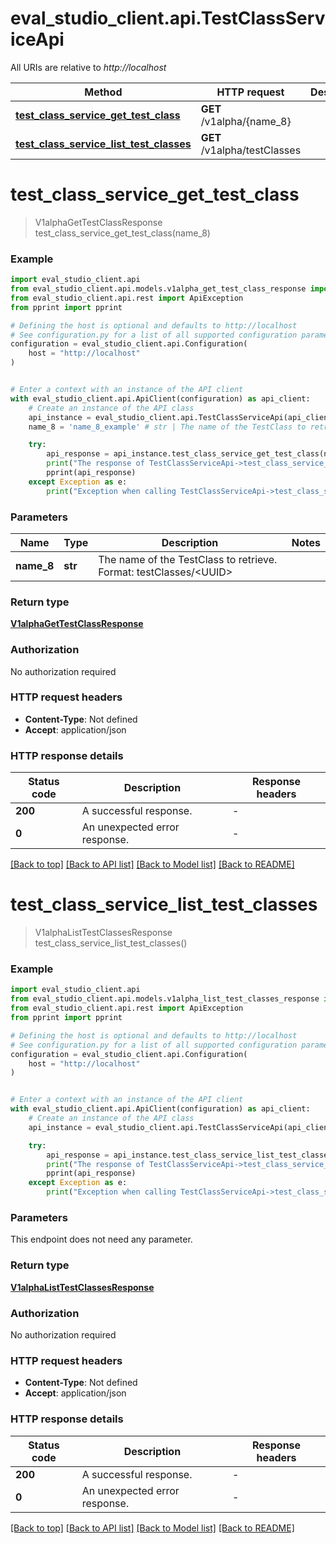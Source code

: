 # eval_studio_client.api.TestClassServiceApi

All URIs are relative to *http://localhost*

Method | HTTP request | Description
------------- | ------------- | -------------
[**test_class_service_get_test_class**](TestClassServiceApi.md#test_class_service_get_test_class) | **GET** /v1alpha/{name_8} | 
[**test_class_service_list_test_classes**](TestClassServiceApi.md#test_class_service_list_test_classes) | **GET** /v1alpha/testClasses | 


# **test_class_service_get_test_class**
> V1alphaGetTestClassResponse test_class_service_get_test_class(name_8)



### Example


```python
import eval_studio_client.api
from eval_studio_client.api.models.v1alpha_get_test_class_response import V1alphaGetTestClassResponse
from eval_studio_client.api.rest import ApiException
from pprint import pprint

# Defining the host is optional and defaults to http://localhost
# See configuration.py for a list of all supported configuration parameters.
configuration = eval_studio_client.api.Configuration(
    host = "http://localhost"
)


# Enter a context with an instance of the API client
with eval_studio_client.api.ApiClient(configuration) as api_client:
    # Create an instance of the API class
    api_instance = eval_studio_client.api.TestClassServiceApi(api_client)
    name_8 = 'name_8_example' # str | The name of the TestClass to retrieve. Format: testClasses/<UUID>

    try:
        api_response = api_instance.test_class_service_get_test_class(name_8)
        print("The response of TestClassServiceApi->test_class_service_get_test_class:\n")
        pprint(api_response)
    except Exception as e:
        print("Exception when calling TestClassServiceApi->test_class_service_get_test_class: %s\n" % e)
```



### Parameters


Name | Type | Description  | Notes
------------- | ------------- | ------------- | -------------
 **name_8** | **str**| The name of the TestClass to retrieve. Format: testClasses/&lt;UUID&gt; | 

### Return type

[**V1alphaGetTestClassResponse**](V1alphaGetTestClassResponse.md)

### Authorization

No authorization required

### HTTP request headers

 - **Content-Type**: Not defined
 - **Accept**: application/json

### HTTP response details

| Status code | Description | Response headers |
|-------------|-------------|------------------|
**200** | A successful response. |  -  |
**0** | An unexpected error response. |  -  |

[[Back to top]](#) [[Back to API list]](../README.md#documentation-for-api-endpoints) [[Back to Model list]](../README.md#documentation-for-models) [[Back to README]](../README.md)

# **test_class_service_list_test_classes**
> V1alphaListTestClassesResponse test_class_service_list_test_classes()



### Example


```python
import eval_studio_client.api
from eval_studio_client.api.models.v1alpha_list_test_classes_response import V1alphaListTestClassesResponse
from eval_studio_client.api.rest import ApiException
from pprint import pprint

# Defining the host is optional and defaults to http://localhost
# See configuration.py for a list of all supported configuration parameters.
configuration = eval_studio_client.api.Configuration(
    host = "http://localhost"
)


# Enter a context with an instance of the API client
with eval_studio_client.api.ApiClient(configuration) as api_client:
    # Create an instance of the API class
    api_instance = eval_studio_client.api.TestClassServiceApi(api_client)

    try:
        api_response = api_instance.test_class_service_list_test_classes()
        print("The response of TestClassServiceApi->test_class_service_list_test_classes:\n")
        pprint(api_response)
    except Exception as e:
        print("Exception when calling TestClassServiceApi->test_class_service_list_test_classes: %s\n" % e)
```



### Parameters

This endpoint does not need any parameter.

### Return type

[**V1alphaListTestClassesResponse**](V1alphaListTestClassesResponse.md)

### Authorization

No authorization required

### HTTP request headers

 - **Content-Type**: Not defined
 - **Accept**: application/json

### HTTP response details

| Status code | Description | Response headers |
|-------------|-------------|------------------|
**200** | A successful response. |  -  |
**0** | An unexpected error response. |  -  |

[[Back to top]](#) [[Back to API list]](../README.md#documentation-for-api-endpoints) [[Back to Model list]](../README.md#documentation-for-models) [[Back to README]](../README.md)

